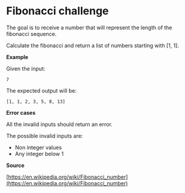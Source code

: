 # Fibonacci challenge

The goal is to receive a number that will represent the length of the fibonacci sequence.

Calculate the fibonacci and return a list of numbers starting with [1, 1].

**Example**

Given the input:

```
7
```

The expected output will be:

```
[1, 1, 2, 3, 5, 8, 13]
```

**Error cases**

All the invalid inputs should return an error.

The possible invalid inputs are:

- Non integer values
- Any integer below 1

**Source**

[https://en.wikipedia.org/wiki/Fibonacci_number](https://en.wikipedia.org/wiki/Fibonacci_number)
